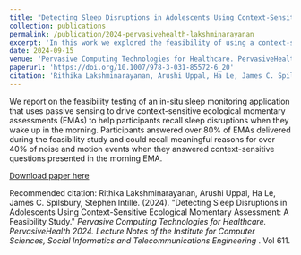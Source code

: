 ```yaml
---
title: "Detecting Sleep Disruptions in Adolescents Using Context-Sensitive Ecological Momentary Assessment: A Feasibility Study"
collection: publications
permalink: /publication/2024-pervasivehealth-lakshminarayanan
excerpt: 'In this work we explored the feasibility of using a context-sensitive EMA system to understand causes of sleep disruptions in adolescents based on sensor data from a smartwatch and environmental sensors.'
date: 2024-09-15
venue: 'Pervasive Computing Technologies for Healthcare. PervasiveHealth 2024. Lecture Notes of the Institute for Computer Sciences, Social Informatics and Telecommunications Engineering.'
paperurl: 'https://doi.org/10.1007/978-3-031-85572-6_20'
citation: 'Rithika Lakshminarayanan, Arushi Uppal, Ha Le, James C. Spilsbury, Stephen Intille. (2024). &quot;Detecting Sleep Disruptions in Adolescents Using Context-Sensitive Ecological Momentary Assessment: A Feasibility Study; <i>Pervasive Computing Technologies for Healthcare. PervasiveHealth 2024. Lecture Notes of the Institute for Computer Sciences, Social Informatics and Telecommunications Engineering </i>. Vol 611.'
---
```

We report on the feasibility testing of an in-situ sleep monitoring application that uses passive sensing to drive context-sensitive ecological momentary assessments (EMAs) to help participants recall sleep disruptions when they wake up in the morning. Participants answered over 80% of EMAs delivered during the feasibility study and could recall meaningful reasons for over 40% of noise and motion events when they answered context-sensitive questions presented in the morning EMA.

[Download paper here](http://rithika-lakshminarayanan.github.io/files/lakshminarayanan_detecting_2024.pdf)

Recommended citation: Rithika Lakshminarayanan, Arushi Uppal, Ha Le, James C. Spilsbury, Stephen Intille. (2024). "Detecting Sleep Disruptions in Adolescents Using Context-Sensitive Ecological Momentary Assessment: A Feasibility Study." <i>Pervasive Computing Technologies for Healthcare. PervasiveHealth 2024. Lecture Notes of the Institute for Computer Sciences, Social Informatics and Telecommunications Engineering </i>. Vol 611.